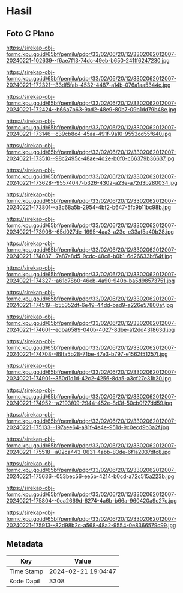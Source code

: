 # Hasil

## Foto C Plano

https://sirekap-obj-formc.kpu.go.id/65bf/pemilu/pdpr/33/02/06/20/12/3302062012007-20240221-102639--f6ae7f13-74dc-49eb-b650-241ff6247230.jpg

https://sirekap-obj-formc.kpu.go.id/65bf/pemilu/pdpr/33/02/06/20/12/3302062012007-20240221-172321--33df5fab-4532-4487-a14b-076a1aa5344c.jpg

https://sirekap-obj-formc.kpu.go.id/65bf/pemilu/pdpr/33/02/06/20/12/3302062012007-20240221-172424--b66a7b63-9ad2-48e9-80b7-09b1dd79b48e.jpg

https://sirekap-obj-formc.kpu.go.id/65bf/pemilu/pdpr/33/02/06/20/12/3302062012007-20240221-173146--c39cb8c4-45aa-491f-9a10-9553cd55f640.jpg

https://sirekap-obj-formc.kpu.go.id/65bf/pemilu/pdpr/33/02/06/20/12/3302062012007-20240221-173510--98c2495c-48ae-4d2e-b0f0-c66379b36637.jpg

https://sirekap-obj-formc.kpu.go.id/65bf/pemilu/pdpr/33/02/06/20/12/3302062012007-20240221-173628--95574047-b326-4302-a23e-a72d3b280034.jpg

https://sirekap-obj-formc.kpu.go.id/65bf/pemilu/pdpr/33/02/06/20/12/3302062012007-20240221-173801--a3c68a5b-2954-4bf2-b647-5fc9b11bc98b.jpg

https://sirekap-obj-formc.kpu.go.id/65bf/pemilu/pdpr/33/02/06/20/12/3302062012007-20240221-173908--65d027de-1695-4aa3-a23c-e33af5a40b28.jpg

https://sirekap-obj-formc.kpu.go.id/65bf/pemilu/pdpr/33/02/06/20/12/3302062012007-20240221-174037--7a87e8d5-9cdc-48c8-b0b1-6d26633bf64f.jpg

https://sirekap-obj-formc.kpu.go.id/65bf/pemilu/pdpr/33/02/06/20/12/3302062012007-20240221-174327--a61d78b0-46eb-4a90-940b-ba5d98573751.jpg

https://sirekap-obj-formc.kpu.go.id/65bf/pemilu/pdpr/33/02/06/20/12/3302062012007-20240221-174519--b55352df-6e49-44dd-bad9-a226e57800af.jpg

https://sirekap-obj-formc.kpu.go.id/65bf/pemilu/pdpr/33/02/06/20/12/3302062012007-20240221-174601--edba6589-040b-4027-8dbe-a12dd431863d.jpg

https://sirekap-obj-formc.kpu.go.id/65bf/pemilu/pdpr/33/02/06/20/12/3302062012007-20240221-174708--89fa5b28-71be-47e3-b797-e1562f51257f.jpg

https://sirekap-obj-formc.kpu.go.id/65bf/pemilu/pdpr/33/02/06/20/12/3302062012007-20240221-174901--350d1d1d-42c2-4256-8da5-a3cf27e31b20.jpg

https://sirekap-obj-formc.kpu.go.id/65bf/pemilu/pdpr/33/02/06/20/12/3302062012007-20240221-174952--a2193f09-2944-452e-8d3f-50cb0f27dd59.jpg

https://sirekap-obj-formc.kpu.go.id/65bf/pemilu/pdpr/33/02/06/20/12/3302062012007-20240221-175133--197aee64-a81f-4e4e-951d-9c0ecd9b3a2f.jpg

https://sirekap-obj-formc.kpu.go.id/65bf/pemilu/pdpr/33/02/06/20/12/3302062012007-20240221-175518--a02ca443-0631-4abb-83de-6f1a2037dfc8.jpg

https://sirekap-obj-formc.kpu.go.id/65bf/pemilu/pdpr/33/02/06/20/12/3302062012007-20240221-175636--053bec56-ee5b-4214-b0cd-a72c515a223b.jpg

https://sirekap-obj-formc.kpu.go.id/65bf/pemilu/pdpr/33/02/06/20/12/3302062012007-20240221-175804--0ca2669d-6274-4a6b-b66a-960420a9c27c.jpg

https://sirekap-obj-formc.kpu.go.id/65bf/pemilu/pdpr/33/02/06/20/12/3302062012007-20240221-175913--82d98b2c-a568-48a2-9554-0e8366579c99.jpg


## Metadata

| Key        | Value               |
| ---------- | ------------------- |
| Time Stamp | 2024-02-21 19:04:47 |
| Kode Dapil | 3308                |



